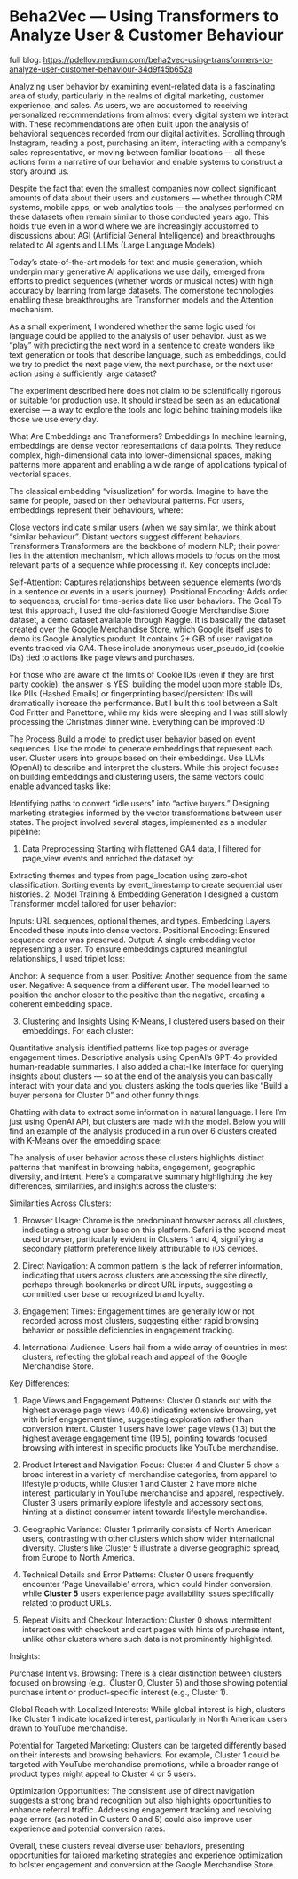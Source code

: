 # Beha2Vec — Using Transformers to Analyze User & Customer Behaviour

full blog: https://pdellov.medium.com/beha2vec-using-transformers-to-analyze-user-customer-behaviour-34d9f45b652a

Analyzing user behavior by examining event-related data is a fascinating area of study, particularly in the realms of digital marketing, customer experience, and sales. As users, we are accustomed to receiving personalized recommendations from almost every digital system we interact with. These recommendations are often built upon the analysis of behavioral sequences recorded from our digital activities. Scrolling through Instagram, reading a post, purchasing an item, interacting with a company’s sales representative, or moving between familiar locations — all these actions form a narrative of our behavior and enable systems to construct a story around us.

Despite the fact that even the smallest companies now collect significant amounts of data about their users and customers — whether through CRM systems, mobile apps, or web analytics tools — the analyses performed on these datasets often remain similar to those conducted years ago. This holds true even in a world where we are increasingly accustomed to discussions about AGI (Artificial General Intelligence) and breakthroughs related to AI agents and LLMs (Large Language Models).

Today’s state-of-the-art models for text and music generation, which underpin many generative AI applications we use daily, emerged from efforts to predict sequences (whether words or musical notes) with high accuracy by learning from large datasets. The cornerstone technologies enabling these breakthroughs are Transformer models and the Attention mechanism.

As a small experiment, I wondered whether the same logic used for language could be applied to the analysis of user behavior. Just as we “play” with predicting the next word in a sentence to create wonders like text generation or tools that describe language, such as embeddings, could we try to predict the next page view, the next purchase, or the next user action using a sufficiently large dataset?

The experiment described here does not claim to be scientifically rigorous or suitable for production use. It should instead be seen as an educational exercise — a way to explore the tools and logic behind training models like those we use every day.

What Are Embeddings and Transformers?
Embeddings
In machine learning, embeddings are dense vector representations of data points. They reduce complex, high-dimensional data into lower-dimensional spaces, making patterns more apparent and enabling a wide range of applications typical of vectorial spaces.


The classical embedding “visualization” for words. Imagine to have the same for people, based on their behavioural patterns.
For users, embeddings represent their behaviours, where:

Close vectors indicate similar users (when we say similar, we think about “similar behaviour”.
Distant vectors suggest different behaviors.
Transformers
Transformers are the backbone of modern NLP; their power lies in the attention mechanism, which allows models to focus on the most relevant parts of a sequence while processing it. Key concepts include:

Self-Attention: Captures relationships between sequence elements (words in a sentence or events in a user’s journey).
Positional Encoding: Adds order to sequences, crucial for time-series data like user behaviors.
The Goal
To test this approach, I used the old-fashioned Google Merchandise Store dataset, a demo dataset available through Kaggle. It is basically the dataset created over the Google Merchandise Store, which Google itself uses to demo its Google Analytics product. It contains 2+ GiB of user navigation events tracked via GA4. These include anonymous user_pseudo_id (cookie IDs) tied to actions like page views and purchases.

For those who are aware of the limits of Cookie IDs (even if they are first party cookie), the answer is YES: building the model upon more stable IDs, like PIIs (Hashed Emails) or fingerprinting based/persistent IDs will dramatically increase the performance. But I built this tool between a Salt Cod Fritter and Panettone, while my kids were sleeping and I was still slowly processing the Christmas dinner wine. Everything can be improved :D

The Process
Build a model to predict user behavior based on event sequences.
Use the model to generate embeddings that represent each user.
Cluster users into groups based on their embeddings.
Use LLMs (OpenAI) to describe and interpret the clusters.
While this project focuses on building embeddings and clustering users, the same vectors could enable advanced tasks like:

Identifying paths to convert “idle users” into “active buyers.”
Designing marketing strategies informed by the vector transformations between user states.
The project involved several stages, implemented as a modular pipeline:

1. Data Preprocessing
Starting with flattened GA4 data, I filtered for page_view events and enriched the dataset by:

Extracting themes and types from page_location using zero-shot classification.
Sorting events by event_timestamp to create sequential user histories.
2. Model Training & Embedding Generation
I designed a custom Transformer model tailored for user behavior:

Inputs: URL sequences, optional themes, and types.
Embedding Layers: Encoded these inputs into dense vectors.
Positional Encoding: Ensured sequence order was preserved.
Output: A single embedding vector representing a user.
To ensure embeddings captured meaningful relationships, I used triplet loss:

Anchor: A sequence from a user.
Positive: Another sequence from the same user.
Negative: A sequence from a different user.
The model learned to position the anchor closer to the positive than the negative, creating a coherent embedding space.

3. Clustering and Insights
Using K-Means, I clustered users based on their embeddings. For each cluster:

Quantitative analysis identified patterns like top pages or average engagement times.
Descriptive analysis using OpenAI’s GPT-4o provided human-readable summaries.
I also added a chat-like interface for querying insights about clusters — so at the end of the analysis you can basically interact with your data and you clusters asking the tools queries like “Build a buyer persona for Cluster 0” and other funny things.

Chatting with data to extract some information in natural language. Here I’m just using OpenAI API, but clusters are made with the model.
Below you will find an example of the analysis produced in a run over 6 clusters created with K-Means over the embedding space:

The analysis of user behavior across these clusters highlights distinct patterns that manifest in browsing habits, engagement, geographic diversity, and intent. Here’s a comparative summary highlighting the key differences, similarities, and insights across the clusters:

Similarities Across Clusters:

1. Browser Usage: Chrome is the predominant browser across all clusters, indicating a strong user base on this platform. Safari is the second most used browser, particularly evident in Clusters 1 and 4, signifying a secondary platform preference likely attributable to iOS devices.

2. Direct Navigation: A common pattern is the lack of referrer information, indicating that users across clusters are accessing the site directly, perhaps through bookmarks or direct URL inputs, suggesting a committed user base or recognized brand loyalty.

3. Engagement Times: Engagement times are generally low or not recorded across most clusters, suggesting either rapid browsing behavior or possible deficiencies in engagement tracking.

4. International Audience: Users hail from a wide array of countries in most clusters, reflecting the global reach and appeal of the Google Merchandise Store.

Key Differences:

1. Page Views and Engagement Patterns: Cluster 0 stands out with the highest average page views (40.6) indicating extensive browsing, yet with brief engagement time, suggesting exploration rather than conversion intent. Cluster 1 users have lower page views (1.3) but the highest average engagement time (19.5), pointing towards focused browsing with interest in specific products like YouTube merchandise.

2. Product Interest and Navigation Focus: Cluster 4 and Cluster 5 show a broad interest in a variety of merchandise categories, from apparel to lifestyle products, while Cluster 1 and Cluster 2 have more niche interest, particularly in YouTube merchandise and apparel, respectively. Cluster 3 users primarily explore lifestyle and accessory sections, hinting at a distinct consumer intent towards lifestyle merchandise.

3. Geographic Variance: Cluster 1 primarily consists of North American users, contrasting with other clusters which show wider international diversity. Clusters like Cluster 5 illustrate a diverse geographic spread, from Europe to North America.

4. Technical Details and Error Patterns: Cluster 0 users frequently encounter ‘Page Unavailable’ errors, which could hinder conversion, while **Cluster 5** users experience page availability issues specifically related to product URLs.

5. Repeat Visits and Checkout Interaction: Cluster 0 shows intermittent interactions with checkout and cart pages with hints of purchase intent, unlike other clusters where such data is not prominently highlighted.

Insights:

Purchase Intent vs. Browsing: There is a clear distinction between clusters focused on browsing (e.g., Cluster 0, Cluster 5) and those showing potential purchase intent or product-specific interest (e.g., Cluster 1).

Global Reach with Localized Interests: While global interest is high, clusters like Cluster 1 indicate localized interest, particularly in North American users drawn to YouTube merchandise.

Potential for Targeted Marketing: Clusters can be targeted differently based on their interests and browsing behaviors. For example, Cluster 1 could be targeted with YouTube merchandise promotions, while a broader range of product types might appeal to Cluster 4 or 5 users.

Optimization Opportunities: The consistent use of direct navigation suggests a strong brand recognition but also highlights opportunities to enhance referral traffic. Addressing engagement tracking and resolving page errors (as noted in Clusters 0 and 5) could also improve user experience and potential conversion rates.

Overall, these clusters reveal diverse user behaviors, presenting opportunities for tailored marketing strategies and experience optimization to bolster engagement and conversion at the Google Merchandise Store.

